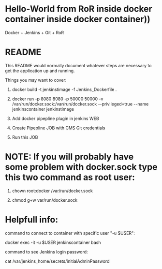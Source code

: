# Hello-World from RoR inside docker container inside docker container))
Docker + Jenkins + Git + RoR
# README

This README would normally document whatever steps are necessary to get the
application up and running.

Things you may want to cover:
1. docker build -t jenkinstimage -f Jenkins_Dockerfile .

2. docker run -p 8080:8080 -p 50000:50000 -v /var/run/docker.sock:/var/run/docker.sock --privileged=true --name jenkinscontainer jenkinstimage

3. Add docker pipepline plugin in jenkins WEB

4. Create Pipepline JOB with CMS Git credentials

5. Run this JOB

# NOTE: If you will probably have some problem with docker.sock type this two command as root user:

1. chown root:docker /var/run/docker.sock

2. chmod g+w var/run/docker.sock

# Helpfull info:

command to connect to container with specific user "-u $USER":

docker exec -it -u $USER jenkinscontainer bash

command to see Jenkins login password:

cat /var/jenkins_home/secrets/initialAdminPassword
